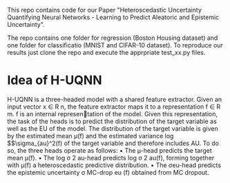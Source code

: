 This repo contains code for our Paper "Heteroscedastic Uncertainty Quantifying Neural Networks - Learning to Predict Aleatoric and Epistemic Uncertainty".

The repo contains one folder for regression (Boston Housing dataset) and one folder for classificatio (MNIST and CIFAR-10 dataset). 
To reproduce our results just clone the repo and execute the apprpriate test_xx.py files.


# Idea of H-UQNN
H-UQNN is a three-headed model with a shared feature
extractor. Given an input vector x ∈ R
n, the feature extractor
maps it to a representation f ∈ R
m. f is an internal representation of the model. Given this representation, the task of the
heads is to predict the distribution of the target variable as well
as the EU of the model. The distribution of the target variable
is given by the estimated mean µ(f) and the estimated variance
log $$\sigma_{au}^2(f) of the target variable and therefore includes AU.
To do so, the three heads operate as follows:
• The µ-head predicts the target mean µ(f).
• The log σ
2
au-head predicts log σ
2
au(f), forming together
with µ(f) a heteroscedastic predictive distribution.
• The σeu-head predicts the epistemic uncertainty
σ
MC-drop
eu (f) obtained from MC dropout.
